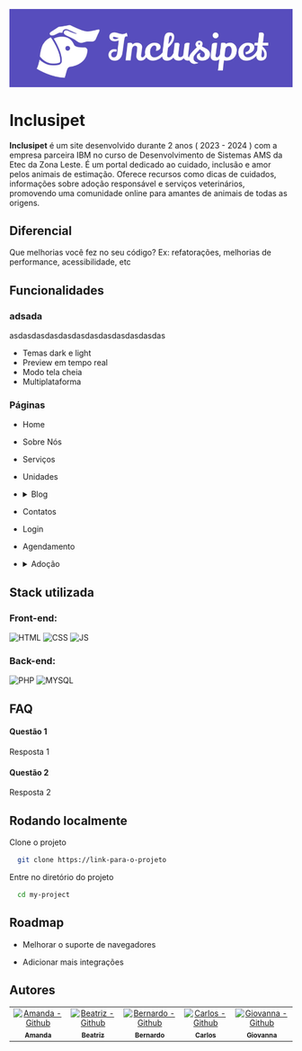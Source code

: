 ![Logo](https://github.com/Chrb09/Inclusipet-Ibm/blob/master/img/Logo/InclusipetREADME.png)

# **Inclusipet**

**Inclusipet** é um site desenvolvido durante 2 anos ( 2023 - 2024 ) com a empresa parceira IBM no curso de Desenvolvimento de Sistemas AMS da Etec da Zona Leste. É um portal dedicado ao cuidado, inclusão e amor pelos animais de estimação. Oferece recursos como dicas de cuidados, informações sobre adoção responsável e serviços veterinários, promovendo uma comunidade online para amantes de animais de todas as origens.

## Diferencial

Que melhorias você fez no seu código? Ex: refatorações, melhorias de performance, acessibilidade, etc

## Funcionalidades

### adsada

asdasdasdasdasdasdasdasdasdasdasdas

- Temas dark e light
- Preview em tempo real
- Modo tela cheia
- Multiplataforma

### Páginas

- Home
- Sobre Nós
- Serviços
- Unidades

- <details>
    <summary> Blog </summary>

  - Post1
  - Post2
  - Post3
  - Post4
  - Post5

  </details>

- Contatos
- Login
- Agendamento

- <details>
    <summary> Adoção </summary>

  - Animal1
  - Animal2
  - Animal3
  - Animal4
  - Animal5
  - Animal6
  - Animal7
  - Animal8
  - Animal9

  </details>

## Stack utilizada

### Front-end: <br>

![HTML](https://img.shields.io/badge/HTML-574DBD?style=for-the-badge&logo=html5&logoColor=white)
![CSS](https://img.shields.io/badge/CSS-574DBD?&style=for-the-badge&logo=css3&logoColor=white)
![JS](https://img.shields.io/badge/JavaScript-574DBD?style=for-the-badge&logo=javascript&logoColor=white)

### Back-end: <br>

![PHP](https://img.shields.io/badge/PHP-574DBD?style=for-the-badge&logo=php&logoColor=white)
![MYSQL](https://img.shields.io/badge/MySQL-574DBD?style=for-the-badge&logo=mysql&logoColor=white)

## FAQ

#### Questão 1

Resposta 1

#### Questão 2

Resposta 2

## Rodando localmente

Clone o projeto

```bash
  git clone https://link-para-o-projeto
```

Entre no diretório do projeto

```bash
  cd my-project
```

## Roadmap

- Melhorar o suporte de navegadores

- Adicionar mais integrações

## Autores

<center>
  <table>
    <tr>
      <td align="center">
        <a href="https://github.com/Amanda093">
          <img src="https://avatars.githubusercontent.com/u/138123400?v=4" width="100px;" alt="Amanda - Github"/><br>
          <sub>
            <b>Amanda</b>
          </sub>
        </a>
      </td>
      <td align="center">
        <a href="https://github.com/Beatriz02020">
          <img src="https://avatars.githubusercontent.com/u/133404301?v=4" width="100px;" alt="Beatriz - Github"/><br>
          <sub>
            <b>Beatriz</b>
          </sub>
        </a>
      </td>
      </td>
      <td align="center">
        <a href="https://github.com/BernardoVxexra">
          <img src="https://avatars.githubusercontent.com/u/142687809?v=4" width="100px;" alt="Bernardo - Github"/><br>
          <sub>
            <b>Bernardo</b>
          </sub>
        </a>
      </td>
      <td align="center">
        <a href="https://github.com/Chrb09">
          <img src="https://avatars.githubusercontent.com/u/132484542?v=4" width="100px;" alt="Carlos - Github"/><br>
          <sub>
              <b>Carlos</b>
            </sub>
        </a>
      </td>
      </td>
      <td align="center">
        <a href="https://github.com/GiovannaAdantas">
          <img src="https://avatars.githubusercontent.com/u/133404091?v=4" width="100px;" alt="Giovanna - Github"/><br>
          <sub>
            <b>Giovanna</b>
          </sub>
        </a>
      </td>
    </tr>
  </table>
<center>
